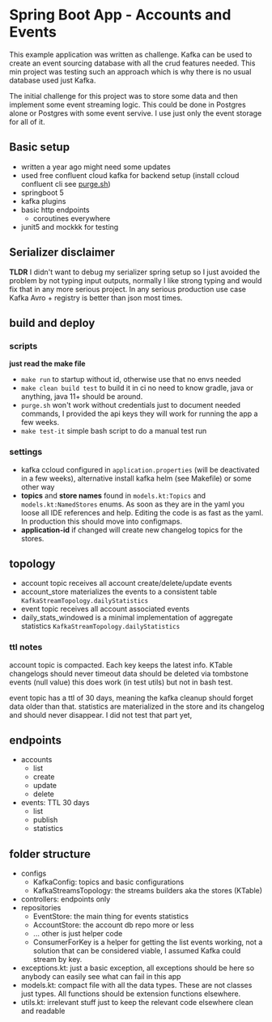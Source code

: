 # Spring Boot App - Accounts and Events

This example application was written as challenge.
Kafka can be used to create an event sourcing database with all the crud features needed.
This min project was testing such an approach which is why there is no usual database used just Kafka.

The initial challenge for this project was to store some data and then implement some event streaming logic. This could be done in Postgres alone or Postgres with some event servive. I use just only the event storage for all of it.

## Basic setup
- written a year ago might need some updates
- used free confluent cloud kafka for backend setup (install ccloud confluent cli see [purge.sh](./purge.sh))
- springboot 5
- kafka plugins
- basic http endpoints
  - coroutines everywhere
- junit5 and mockkk for testing

## Serializer disclaimer
**TLDR** I didn't want to debug my serializer spring setup so I just avoided the problem by not typing input outputs, normally I like strong typing and would fix that in any more serious project.
In any serious production use case Kafka Avro + registry is better than json most times.

## build and deploy

### scripts
**just read the make file**
- `make run` to startup without id, otherwise use that no envs needed
- `make clean build test` to build it in ci no need to know gradle, java or anything, java 11+ should be around.
- `purge.sh` won't work without credentials just to document needed commands, I provided the api keys they will work for running the app a few weeks.
- `make test-it` simple bash script to do a manual test run

### settings
- kafka ccloud configured in `application.properties` (will be deactivated in a few weeks),
  alternative install kafka helm (see Makefile) or some other way
- **topics** and **store names** found in `models.kt:Topics` and `models.kt:NamedStores` enums.
  As soon as they are in the yaml you loose all IDE references and help.
  Editing the code is as fast as the yaml. In production this should move into configmaps.
- **application-id** if changed will create new changelog topics for the stores.

## topology
 - account topic receives all account create/delete/update events 
 - account_store materializes the events to a consistent table `KafkaStreamTopology.dailyStatistics`
 - event topic receives all account associated events
 - daily_stats_windowed is a minimal implementation of aggregate statistics `KafkaStreamTopology.dailyStatistics`

### ttl notes 
account topic is compacted. Each key keeps the latest info.
KTable changelogs should never timeout 
data should be deleted via tombstone events (null value) 
this does work (in test utils) but not in bash test.

event topic has a ttl of 30 days, meaning the kafka cleanup should forget data older than that.
statistics are materialized in the store and its changelog and should never disappear.
I did not test that part yet,

## endpoints
- accounts 
  - list
  - create
  - update
  - delete
- events: TTL 30 days
  - list
  - publish
  - statistics

## folder structure

- configs
  - KafkaConfig: topics and basic configurations
  - KafkaStreamsTopology: the streams builders aka the stores (KTable)
- controllers: endpoints only
- repositories
  - EventStore: the main thing for events statistics
  - AccountStore: the account db repo more or less
  - ... other is just helper code
  - ConsumerForKey is a helper for getting the list events working, not a solution that can be considered viable, I assumed Kafka could stream by key. 
- exceptions.kt: just a basic exception, all exceptions should be here so anybody can easily see what can fail in this app 
- models.kt: compact file with all the data types. These are not classes just types. All functions should be extension functions elsewhere.
- utils.kt: irrelevant stuff just to keep the relevant code elsewhere clean and readable
